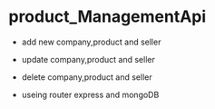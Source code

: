 # product_ManagementApi

* add new company,product and seller
* update company,product and seller
* delete company,product and seller

* useing router express and mongoDB
